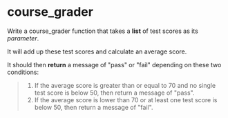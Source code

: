 # course_grader

Write a course_grader function that takes a **list** of test scores as its *parameter*.

It will add up these test scores and calculate an average score.

It should then **return** a message of "pass" or "fail" depending on these two conditions:

>1. If the average score is greater than or equal to 70 and no single test score is below 50, then return a message of "pass".
>2. If the average score is lower than 70 or at least one test score is below 50, then return a message of "fail".
